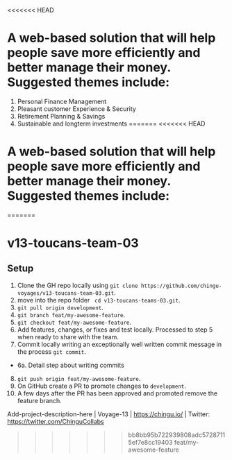 <<<<<<< HEAD
# A web-based solution that will help people save more efficiently and better manage their money. Suggested themes include:

1. Personal Finance Management
2. Pleasant customer Experience & Security
3. Retirement Planning & Savings
4. Sustainable and longterm investments
=======
<<<<<<< HEAD
# A web-based solution that will help people save more efficiently and better manage their money. Suggested themes include:
=======
# v13-toucans-team-03


## Setup

1. Clone the GH repo locally using `git clone https://github.com/chingu-voyages/v13-toucans-team-03.git`.
2. move into the repo folder ` cd v13-toucans-teams-03.git`.
3. `git pull origin development`.
4. `git branch feat/my-awesome-feature`.
5. `git checkout feat/my-awesome-feature`.
6. Add features, changes, or fixes and test locally. Processed to step 5 when ready to share with the team.
7. Commit locally writing an exceptionally well written commit message in the process `git commit`.
- 6a. Detail step about writing commits
8. `git push origin feat/my-awesome-feature`.
9. On GitHub create a PR to promote changes to `development`.
10. A few days after the PR has been approved and promoted remove the feature branch.



Add-project-description-here | Voyage-13 | https://chingu.io/ | Twitter: https://twitter.com/ChinguCollabs
>>>>>>> bb8bb95b722939808adc57287115ef7e8cc19403
>>>>>>> feat/my-awesome-feature
